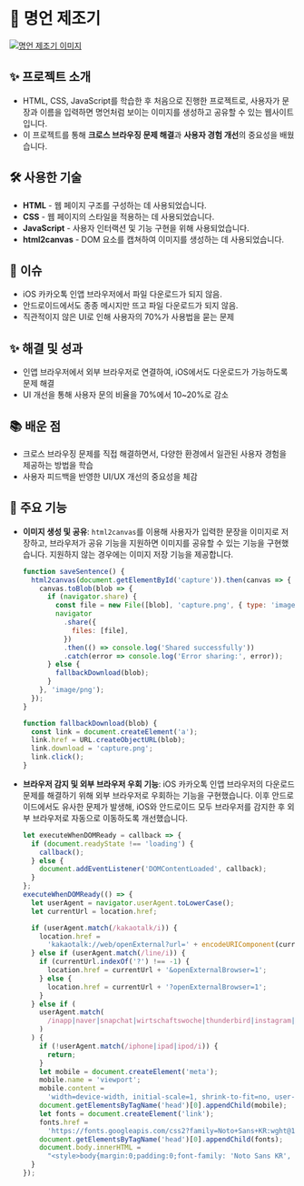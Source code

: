 # 📝 명언 제조기

[![명언 제조기 이미지](https://sanggusseu.github.io/make-quote/images/og-image.jpg)](https://sanggusseu.github.io/make-quote/)

## ✨ 프로젝트 소개

- HTML, CSS, JavaScript를 학습한 후 처음으로 진행한 프로젝트로, 사용자가 문장과 이름을 입력하면 명언처럼 보이는 이미지를 생성하고 공유할 수 있는 웹사이트입니다.
- 이 프로젝트를 통해 **크로스 브라우징 문제 해결**과 **사용자 경험 개선**의 중요성을 배웠습니다.

## 🛠 사용한 기술

- **HTML** - 웹 페이지 구조를 구성하는 데 사용되었습니다.
- **CSS** - 웹 페이지의 스타일을 적용하는 데 사용되었습니다.
- **JavaScript** - 사용자 인터랙션 및 기능 구현을 위해 사용되었습니다.
- **html2canvas** - DOM 요소를 캡쳐하여 이미지를 생성하는 데 사용되었습니다.

## 📌 이슈

- iOS 카카오톡 인앱 브라우저에서 파일 다운로드가 되지 않음.
- 안드로이드에서도 종종 메시지만 뜨고 파일 다운로드가 되지 않음.
- 직관적이지 않은 UI로 인해 사용자의 70%가 사용법을 묻는 문제

## ✨ 해결 및 성과

- 인앱 브라우저에서 외부 브라우저로 연결하여, iOS에서도 다운로드가 가능하도록 문제 해결
- UI 개선을 통해 사용자 문의 비율을 70%에서 10~20%로 감소

## 📚 배운 점

- 크로스 브라우징 문제를 직접 해결하면서, 다양한 환경에서 일관된 사용자 경험을 제공하는 방법을 학습
- 사용자 피드백을 반영한 UI/UX 개선의 중요성을 체감

## 🚀 주요 기능

- **이미지 생성 및 공유**: `html2canvas`를 이용해 사용자가 입력한 문장을 이미지로 저장하고, 브라우저가 공유 기능을 지원하면 이미지를 공유할 수 있는 기능을 구현했습니다. 지원하지 않는 경우에는 이미지 저장 기능을 제공합니다.

  ```javascript
  function saveSentence() {
    html2canvas(document.getElementById('capture')).then(canvas => {
      canvas.toBlob(blob => {
        if (navigator.share) {
          const file = new File([blob], 'capture.png', { type: 'image/png' });
          navigator
            .share({
              files: [file],
            })
            .then(() => console.log('Shared successfully'))
            .catch(error => console.log('Error sharing:', error));
        } else {
          fallbackDownload(blob);
        }
      }, 'image/png');
    });
  }

  function fallbackDownload(blob) {
    const link = document.createElement('a');
    link.href = URL.createObjectURL(blob);
    link.download = 'capture.png';
    link.click();
  }
  ```

- **브라우저 감지 및 외부 브라우저 우회 기능**: iOS 카카오톡 인앱 브라우저의 다운로드 문제를 해결하기 위해 외부 브라우저로 우회하는 기능을 구현했습니다. 이후 안드로이드에서도 유사한 문제가 발생해, iOS와 안드로이드 모두 브라우저를 감지한 후 외부 브라우저로 자동으로 이동하도록 개선했습니다.

  ```javascript
  let executeWhenDOMReady = callback => {
    if (document.readyState !== 'loading') {
      callback();
    } else {
      document.addEventListener('DOMContentLoaded', callback);
    }
  };
  executeWhenDOMReady(() => {
    let userAgent = navigator.userAgent.toLowerCase();
    let currentUrl = location.href;

    if (userAgent.match(/kakaotalk/i)) {
      location.href =
        'kakaotalk://web/openExternal?url=' + encodeURIComponent(currentUrl);
    } else if (userAgent.match(/line/i)) {
      if (currentUrl.indexOf('?') !== -1) {
        location.href = currentUrl + '&openExternalBrowser=1';
      } else {
        location.href = currentUrl + '?openExternalBrowser=1';
      }
    } else if (
      userAgent.match(
        /inapp|naver|snapchat|wirtschaftswoche|thunderbird|instagram|everytimeapp|whatsApp|electron|wadiz|aliapp|zumapp|iphone(.*)whale|android(.*)whale|kakaostory|band|twitter|DaumApps|DaumDevice\/mobile|FB_IAB|FB4A|FBAN|FBIOS|FBSS|trill\/[^1]/i
      )
    ) {
      if (!userAgent.match(/iphone|ipad|ipod/i)) {
        return;
      }
      let mobile = document.createElement('meta');
      mobile.name = 'viewport';
      mobile.content =
        'width=device-width, initial-scale=1, shrink-to-fit=no, user-scalable=no, minimal-ui';
      document.getElementsByTagName('head')[0].appendChild(mobile);
      let fonts = document.createElement('link');
      fonts.href =
        'https://fonts.googleapis.com/css2?family=Noto+Sans+KR:wght@100;300;400;500;700;900&display=swap';
      document.getElementsByTagName('head')[0].appendChild(fonts);
      document.body.innerHTML =
        "<style>body{margin:0;padding:0;font-family: 'Noto Sans KR', sans-serif;overflow: hidden;height: 100%;}</style><h2 style='padding-top:50px; text-align:center;font-family: 'Noto Sans KR', sans-serif;'>인앱브라우저 호환문제로 인해<br />Safari로 접속해야합니다.</h2><article style='text-align:center; font-size:17px; word-break:keep-all;color:#999;'>아래 버튼을 눌러 Safari를 실행해주세요<br />Safari가 열리면, 주소창을 길게 터치한 뒤,<br />'붙여놓기 및 이동'을 누르면<br />정상적으로 이용할 수 있습니다.<br /><br /><button onclick='inappbrowserout();' style='min-width:180px;margin-top:10px;height:54px;font-weight: 700;background-color:#31408E;color:#fff;border-radius: 4px;font-size:17px;border:0;'>Safari로 열기</button></article><img style='width:70%;margin:50px 15% 0 15%' src='https://tistory3.daumcdn.net/tistory/1893869/skin/images/inappbrowserout.jpeg' />";
    }
  });
  ```
